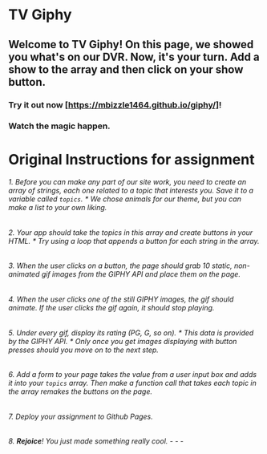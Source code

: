 # TV Giphy 

## Welcome to TV Giphy! On this page, we showed you what's on our DVR. Now, it's your turn. Add a show to the array and then click on your show button. 

### Try it out now [https://mbizzle1464.github.io/giphy/]!

### Watch the magic happen. 


# Original Instructions for assignment 

###### 1. Before you can make any part of our site work, you need to create an array of strings, each one related to a topic that interests you. Save it to a variable called `topics`.    * We chose animals for our theme, but you can make a list to your own liking.  

###### 2. Your app should take the topics in this array and create buttons in your HTML.    * Try using a loop that appends a button for each string in the array.  

###### 3. When the user clicks on a button, the page should grab 10 static, non-animated gif images from the GIPHY API and place them on the page.  

###### 4. When the user clicks one of the still GIPHY images, the gif should animate. If the user clicks the gif again, it should stop playing.  

###### 5. Under every gif, display its rating (PG, G, so on).    * This data is provided by the GIPHY API.    * Only once you get images displaying with button presses should you move on to the next step. 

###### 6. Add a form to your page takes the value from a user input box and adds it into your `topics` array. Then make a function call that takes each topic in the array remakes the buttons on the page.  

######  7. Deploy your assignment to Github Pages.  

###### 8. **Rejoice**! You just made something really cool.  - - -  



